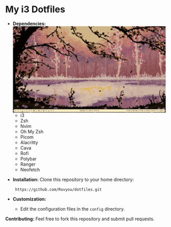 # My i3 Dotfiles

* **Dependencies:**
    <img src="https://github.com/Rovyou/dotfiles/blob/main/images/desktop.gif?raw=true" alt="Rice Showcase" align="right" width="520px">
    * i3
    * Zsh
    * Nvim
    * Oh My Zsh
    * Picom
    * Alacritty
    * Cava
    * Rofi
    * Polybar
    * Ranger
    * Neofetch
  
* **Installation:**
       Clone this repository to your home directory:

       
       https://github.com/Rovyou/dotfiles.git
       
* **Customization:**
    * Edit the configuration files in the `config` directory.

**Contributing:**
Feel free to fork this repository and submit pull requests.



